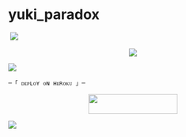 # yuki_paradox
<img src=""> 
 <img src="https://readme-typing-svg.herokuapp.com?color=810eef&width=420&lines=🄼🄰🄽🄰🄶🄼🄴🄽🅃+🄱🄾🅃">



</h2>
<p align="center">
  <img src="https://telegra.ph/file/f5c61cab421e134db5691.jpg">
</p>


 <c><img src="https://readme-typing-svg.herokuapp.com?color=FF00FF&width=420&lines=🄿🄰🅁🄰🄳🄾🅇+🄶🄷🄾🅂🅃"></c>



    ─「 ᴅᴇᴩʟᴏʏ ᴏɴ ʜᴇʀᴏᴋᴜ 」─
</h3>

<p align="center"><a href="https://dashboard.heroku.com/new?template=https://github.com/tinaarobot/ANAYA"> <img src="https://img.shields.io/badge/Deploy%20On%20Heroku-008080?style=for-the-badge&logo=heroku" width="180" height="40"/></a></p>


 <img src="https://readme-typing-svg.herokuapp.com?color=FFFF00&width=420&lines=🐉+🄹🄾🄸🄽+🄾🅄🅁+🅂🅄🄿🄿🄾🅁🅃+🄶🅁🄾🅄🄿+🐉">
